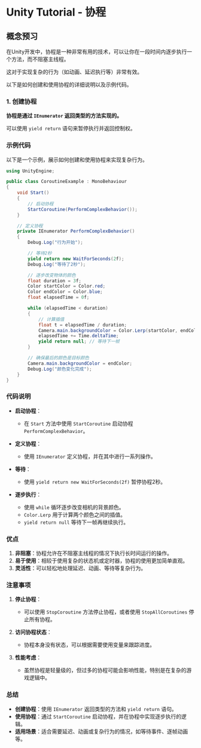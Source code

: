 # Unity Tutorial - 协程

## 概念预习

在Unity开发中，协程是一种非常有用的技术，可以让你在一段时间内逐步执行一个方法，而不阻塞主线程。

这对于实现复杂的行为（如动画、延迟执行等）非常有效。

以下是如何创建和使用协程的详细说明以及示例代码。

### 1. 创建协程

**协程是通过 `IEnumerator` 返回类型的方法实现的。**

可以使用 `yield return` 语句来暂停执行并返回控制权。

### 示例代码

以下是一个示例，展示如何创建和使用协程来实现复杂行为。

```csharp
using UnityEngine;

public class CoroutineExample : MonoBehaviour
{
    void Start()
    {
        // 启动协程
        StartCoroutine(PerformComplexBehavior());
    }

    // 定义协程
    private IEnumerator PerformComplexBehavior()
    {
        Debug.Log("行为开始");

        // 等待2秒
        yield return new WaitForSeconds(2f);
        Debug.Log("等待了2秒");

        // 逐步改变物体的颜色
        float duration = 3f;
        Color startColor = Color.red;
        Color endColor = Color.blue;
        float elapsedTime = 0f;

        while (elapsedTime < duration)
        {
            // 计算插值
            float t = elapsedTime / duration;
            Camera.main.backgroundColor = Color.Lerp(startColor, endColor, t);
            elapsedTime += Time.deltaTime;
            yield return null; // 等待下一帧
        }

        // 确保最后的颜色是目标颜色
        Camera.main.backgroundColor = endColor;
        Debug.Log("颜色变化完成");
    }
}
```

### 代码说明

- **启动协程**：
  - 在 `Start` 方法中使用 `StartCoroutine` 启动协程 `PerformComplexBehavior`。

- **定义协程**：
  - 使用 `IEnumerator` 定义协程，并在其中进行一系列操作。

- **等待**：
  - 使用 `yield return new WaitForSeconds(2f)` 暂停协程2秒。

- **逐步执行**：
  - 使用 `while` 循环逐步改变相机的背景颜色。
  - `Color.Lerp` 用于计算两个颜色之间的插值。
  - `yield return null` 等待下一帧再继续执行。

### 优点

1. **非阻塞**：协程允许在不阻塞主线程的情况下执行长时间运行的操作。
2. **易于使用**：相较于使用复杂的状态机或定时器，协程的使用更加简单直观。
3. **灵活性**：可以轻松地处理延迟、动画、等待等复杂行为。

### 注意事项

1. **停止协程**：
   - 可以使用 `StopCoroutine` 方法停止协程，或者使用 `StopAllCoroutines` 停止所有协程。

2. **访问协程状态**：
   - 协程本身没有状态，可以根据需要使用变量来跟踪进度。

3. **性能考虑**：
   - 虽然协程是轻量级的，但过多的协程可能会影响性能，特别是在复杂的游戏逻辑中。

### 总结

- **创建协程**：使用 `IEnumerator` 返回类型的方法和 `yield return` 语句。
- **使用协程**：通过 `StartCoroutine` 启动协程，并在协程中实现逐步执行的逻辑。
- **适用场景**：适合需要延迟、动画或复杂行为的情况，如等待事件、逐帧动画等。
